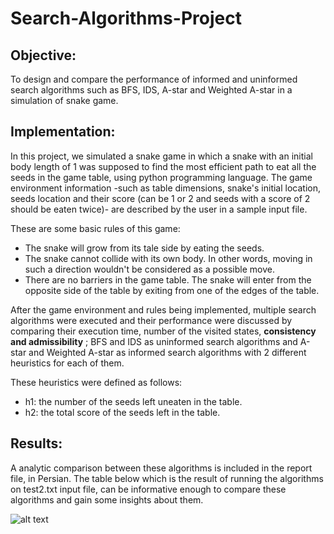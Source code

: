 # Search-Algorithms-Project

## Objective:
To design and compare the performance of informed and uninformed search algorithms such as BFS, IDS, A-star and Weighted A-star in a simulation of snake game.

## Implementation:
In this project, we simulated a snake game in which a snake with an initial body length of 1 was supposed to find the most efficient path to eat all the seeds in the game table, using python programming language. The game environment information -such as table dimensions, snake's initial location, seeds location and their score (can be 1 or 2 and seeds with a score of 2 should be eaten twice)- are described by the user in a sample input file.  
  
These are some basic rules of this game:  
* The snake will grow from its tale side by eating the seeds.
* The snake cannot collide with its own body. In other words, moving in such a direction wouldn't be considered as a possible move. 
* There are no barriers in the game table. The snake will enter from the opposite side of the table by exiting from one of the edges of the table. 

After the game environment and rules being implemented, multiple search algorithms were executed and their performance were discussed by comparing their execution time, number of the visited states, **consistency and admissibility** ; BFS and IDS as uninformed search algorithms and A-star and Weighted A-star as informed search algorithms with 2 different heuristics for each of them. 
  
These heuristics were defined as follows:
* h1: the number of the seeds left uneaten in the table.
* h2: the total score of the seeds left in the table.

## Results:
A analytic comparison between these algorithms is included in the report file, in Persian. The table below which is the result of running the algorithms on test2.txt input file, can be informative enough to compare these algorithms and gain some insights about them.

![alt text](https://github.com/moeiiinsh/Artificial-Intelligence-Course-Projects/blob/master/Search/table.JPG)
